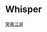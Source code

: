 # Whisper
[笑傲江湖](https://github.com/spiralofsilence/Whisper/blob/master/%E6%B2%AA%E4%B8%8A%E6%89%93%E5%B7%A5%E5%B0%91%E5%B9%B4%EF%BC%9A%E7%88%B1%E6%8B%BC%E6%89%8D%E4%BC%9A%E8%B5%A2.pdf)
